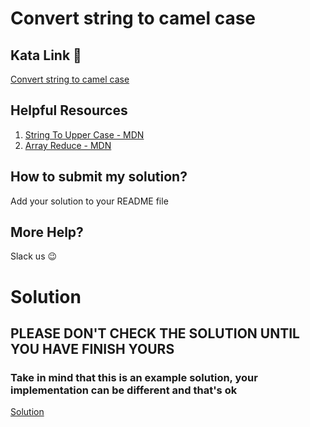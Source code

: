 # Convert string to camel case

## Kata Link 🥋

[Convert string to camel case](https://www.codewars.com/kata/517abf86da9663f1d2000003)

## Helpful Resources

1. [String To Upper Case - MDN](https://developer.mozilla.org/es/docs/Web/JavaScript/Reference/Global_Objects/String/toUpperCase)
2. [Array Reduce - MDN](https://developer.mozilla.org/es/docs/Web/JavaScript/Reference/Global_Objects/Array/Reduce)

## How to submit my solution?

Add your solution to your README file

## More Help?

Slack us 😉

# Solution

## PLEASE DON'T CHECK THE SOLUTION UNTIL YOU HAVE FINISH YOURS

### Take in mind that this is an example solution, your implementation can be different and that's ok

[Solution](../sol)
